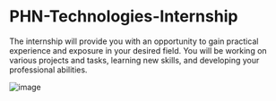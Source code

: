 # PHN-Technologies-Internship

The internship will provide you with an opportunity to gain practical experience and exposure in your desired field. You will be working on various projects and tasks, learning new skills, and developing your professional abilities.

![image](https://user-images.githubusercontent.com/97459174/233856442-5ceb9381-ceb6-4701-b8f9-523d364204de.png)
